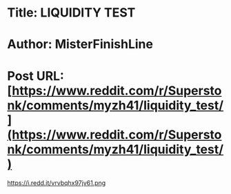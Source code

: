# Title: LIQUIDITY TEST
# Author: MisterFinishLine
# Post URL: [https://www.reddit.com/r/Superstonk/comments/myzh41/liquidity_test/](https://www.reddit.com/r/Superstonk/comments/myzh41/liquidity_test/)


https://i.redd.it/vrvbqhx97jv61.png